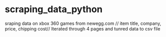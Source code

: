 # scraping_data_python
sraping data on xbox 360 games from newegg.com //
item title, company, price, chipping cost//
Iterated through 4 pages and tunred data to csv file

